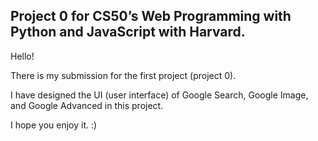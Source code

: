 ## Project 0 for CS50’s Web Programming with Python and JavaScript with Harvard.

Hello!

There is my submission for the first project (project 0).

I have designed the UI (user interface) of Google Search, Google Image, and Google Advanced in this project.

I hope you enjoy it. :)
